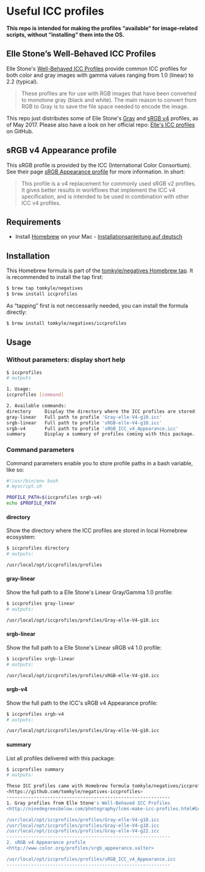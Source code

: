 
# Useful ICC profiles

**This repo is intended for making the profiles “available“ for image-related scripts, without “installing” them into the OS.**


## Elle Stone’s Well-Behaved ICC Profiles

Elle Stone's [Well-Behaved ICC Profiles](http://ninedegreesbelow.com/photography/lcms-make-icc-profiles.html) provide common ICC profiles for both color and gray images with gamma values ranging from 1.0 (linear) to 2.2 (typical).

> These profiles are for use with RGB images that have been converted to monotone gray (black and white). The main reason to convert from RGB to Gray is to save the file space needed to encode the image.

This repo just distributes some of Elle Stone's [Gray](http://ninedegreesbelow.com/photography/lcms-make-icc-profiles.html#Gray) and [sRGB v4](http://ninedegreesbelow.com/photography/lcms-make-icc-profiles.html#sRGB) profiles, as of May 2017. Please also have a look on her official repo: [Elle's ICC profiles](https://github.com/ellelstone/elles_icc_profiles) on GitHub.



## sRGB v4 Appearance profile
This sRGB profile is provided by the ICC (International Color Consortium). See their page [sRGB Appearance profile](http://www.color.org/profiles/srgb_appearance.xalter) for more information. In short:

> This profile is a v4 replacement for commonly used sRGB v2 profiles. It gives better results in workflows that implement the ICC v4 specification, and is intended to be used in combination with other ICC v4 profiles.

## Requirements

- Install [Homebrew](https://brew.sh/) on your Mac - [Installationsanleitung auf deutsch](https://brew.sh/index_de.html)


## Installation

This Homebrew formula is part of the [tomkyle/negatives Homebrew tap](https://github.com/tomkyle/homebrew-negatives). It is recommended to install the tap first:

```bash
$ brew tap tomkyle/negatives
$ brew install iccprofiles
```

As “tapping” first is not neccessarily needed, you can install the formula directly:

```bash
$ brew install tomkyle/negatives/iccprofiles
```




## Usage

### Without parameters: display short help


```bash
$ iccprofiles
# outputs

1. Usage:
iccprofiles [command]

2. Available commands:
directory     Display the directory where the ICC profiles are stored
gray-linear   Full path to profile 'Gray-elle-V4-g10.icc'
srgb-linear   Full path to profile 'sRGB-elle-V4-g10.icc'
srgb-v4       Full path to profile 'sRGB_ICC_v4_Appearance.icc'
summary       Display a summary of profiles coming with this package.
```


### Command parameters

Command parameters enable you to store profile paths in a bash variable, like so:


```bash
#!/usr/bin/env bash
# myscript.sh

PROFILE_PATH=$(iccprofiles srgb-v4)
echo $PROFILE_PATH
```


#### directory
Show the directory where the ICC profiles are stored in local Homebrew ecosystem:

```bash
$ iccprofiles directory
# outputs:

/usr/local/opt/iccprofiles/profiles
```

#### gray-linear
Show the full path to a Elle Stone's Linear Gray/Gamma 1.0 profile:

```bash
$ iccprofiles gray-linear
# outputs:

/usr/local/opt/iccprofiles/profiles/Gray-elle-V4-g10.icc
```


#### srgb-linear
Show the full path to a Elle Stone's Linear sRGB v4 1.0 profile:

```bash
$ iccprofiles srgb-linear
# outputs:

/usr/local/opt/iccprofiles/profiles/sRGB-elle-V4-g10.icc
```



#### srgb-v4
Show the full path to the ICC's sRGB v4 Appearance profile:

```bash
$ iccprofiles srgb-v4
# outputs:

/usr/local/opt/iccprofiles/profiles/Gray-elle-V4-g10.icc
```

#### summary
List all profiles delivered with this package:

```bash
$ iccprofiles summary
# outputs:

These ICC profiles came with Homebrew formula tomkyle/negatives/iccprofiles.
<https://github.com/tomkyle/negatives-iccprofiles>
------------------------------------------------------------
1. Gray profiles from Elle Stone's Well-Behaved ICC Profiles
<http://ninedegreesbelow.com/photography/lcms-make-icc-profiles.html#Gray>

/usr/local/opt/iccprofiles/profiles/Gray-elle-V4-g10.icc
/usr/local/opt/iccprofiles/profiles/Gray-elle-V4-g18.icc
/usr/local/opt/iccprofiles/profiles/Gray-elle-V4-g22.icc
------------------------------------------------------------
2. sRGB v4 Appearance profile
<http://www.color.org/profiles/srgb_appearance.xalter>

/usr/local/opt/iccprofiles/profiles/sRGB_ICC_v4_Appearance.icc
------------------------------------------------------------
```
